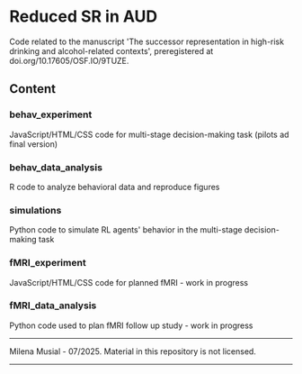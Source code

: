 # Reduced SR in AUD

Code related to the manuscript 'The successor representation in high-risk drinking and alcohol-related contexts', preregistered at doi.org/10.17605/OSF.IO/9TUZE.

## Content
### behav_experiment
JavaScript/HTML/CSS code for multi-stage decision-making task (pilots ad final version)
### behav_data_analysis
R code to analyze behavioral data and reproduce figures
### simulations
Python code to simulate RL agents' behavior in the multi-stage decision-making task
### fMRI_experiment
JavaScript/HTML/CSS code for planned fMRI - work in progress
### fMRI_data_analysis
Python code used to plan fMRI follow up study - work in progress

*****
Milena Musial - 07/2025.
Material in this repository is not licensed.
*****